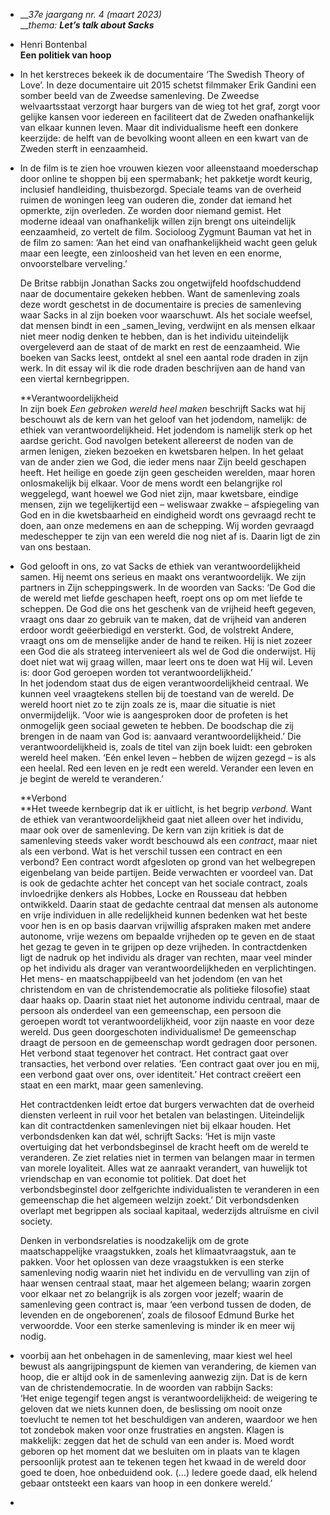 - ___37e jaargang nr. 4 (maart 2023)_  
  ___thema:_ _**Let’s talk about Sacks**_
- Henri Bontenbal  
  **Een politiek van hoop**
- In het kerstreces bekeek ik de documentaire ‘The Swedish Theory of Love’. In deze documentaire uit 2015 schetst filmmaker Erik Gandini een somber beeld van de Zweedse samenleving. De Zweedse welvaartsstaat verzorgt haar burgers van de wieg tot het graf, zorgt voor gelijke kansen voor iedereen en faciliteert dat de Zweden onafhankelijk van elkaar kunnen leven. Maar dit individualisme heeft een donkere keerzijde: de helft van de bevolking woont alleen en een kwart van de Zweden sterft in eenzaamheid.
- In de film is te zien hoe vrouwen kiezen voor alleenstaand moederschap door online te shoppen bij een spermabank; het pakketje wordt keurig, inclusief handleiding, thuisbezorgd. Speciale teams van de overheid ruimen de woningen leeg van ouderen die, zonder dat iemand het opmerkte, zijn overleden. Ze worden door niemand gemist. Het moderne ideaal van onafhankelijk willen zijn brengt ons uiteindelijk eenzaamheid, zo vertelt de film. Socioloog Zygmunt Bauman vat het in de film zo samen: ‘Aan het eind van onafhankelijkheid wacht geen geluk maar een leegte, een zinloosheid van het leven en een enorme, onvoorstelbare verveling.’
  
  De Britse rabbijn Jonathan Sacks zou ongetwijfeld hoofdschuddend naar de documentaire gekeken hebben. Want de samenleving zoals deze wordt geschetst in de documentaire is precies de samenleving waar Sacks in al zijn boeken voor waarschuwt. Als het sociale weefsel, dat mensen bindt in een _samen_leving, verdwijnt en als mensen elkaar niet meer nodig denken te hebben, dan is het individu uiteindelijk overgeleverd aan de staat of de markt en rest de eenzaamheid. Wie boeken van Sacks leest, ontdekt al snel een aantal rode draden in zijn werk. In dit essay wil ik die rode draden beschrijven aan de hand van een viertal kernbegrippen.
  
  **Verantwoordelijkheid  
  In zijn boek _Een gebroken wereld heel maken_ beschrijft Sacks wat hij beschouwt als de kern van het geloof van het jodendom, namelijk: de ethiek van verantwoordelijkheid. Het jodendom is namelijk sterk op het aardse gericht. God navolgen betekent allereerst de noden van de armen lenigen, zieken bezoeken en kwetsbaren helpen. In het gelaat van de ander zien we God, die ieder mens naar Zijn beeld geschapen heeft. Het heilige en goede zijn geen gescheiden werelden, maar horen onlosmakelijk bij elkaar. Voor de mens wordt een belangrijke rol weggelegd, want hoewel we God niet zijn, maar kwetsbare, eindige mensen, zijn we tegelijkertijd een – weliswaar zwakke – afspiegeling van God en in die kwetsbaarheid en eindigheid wordt ons gevraagd recht te doen, aan onze medemens en aan de schepping. Wij worden gevraagd medeschepper te zijn van een wereld die nog niet af is. Daarin ligt de zin van ons bestaan.
- God gelooft in ons, zo vat Sacks de ethiek van verantwoordelijkheid samen. Hij neemt ons serieus en maakt ons verantwoordelijk. We zijn partners in Zijn scheppingswerk. In de woorden van Sacks: ‘De God die de wereld met liefde geschapen heeft, roept ons op om met liefde te scheppen. De God die ons het geschenk van de vrijheid heeft gegeven, vraagt ons daar zo gebruik van te maken, dat de vrijheid van anderen erdoor wordt geëerbiedigd en versterkt. God, de volstrekt Andere, vraagt ons om de menselijke ander de hand te reiken. Hij is niet zozeer een God die als strateeg intervenieert als wel de God die onderwijst. Hij doet niet wat wij graag willen, maar leert ons te doen wat Hij wil. Leven is: door God geroepen worden tot verantwoordelijkheid.’  
  In het jodendom staat dus de eigen verantwoordelijkheid centraal. We kunnen veel vraagtekens stellen bij de toestand van de wereld. De wereld hoort niet zo te zijn zoals ze is, maar die situatie is niet onvermijdelijk. ‘Voor wie is aangesproken door de profeten is het onmogelijk geen sociaal geweten te hebben. De boodschap die zij brengen in de naam van God is: aanvaard verantwoordelijkheid.’ Die verantwoordelijkheid is, zoals de titel van zijn boek luidt: een gebroken wereld heel maken. ‘Eén enkel leven – hebben de wijzen gezegd – is als een heelal. Red een leven en je redt een wereld. Verander een leven en je begint de wereld te veranderen.’
  
  **Verbond  
  **Het tweede kernbegrip dat ik er uitlicht, is het begrip _verbond_. Want de ethiek van verantwoordelijkheid gaat niet alleen over het individu, maar ook over de samenleving. De kern van zijn kritiek is dat de samenleving steeds vaker wordt beschouwd als een _contract_, maar niet als een verbond. Wat is het verschil tussen een contract en een verbond? Een contract wordt afgesloten op grond van het welbegrepen eigenbelang van beide partijen. Beide verwachten er voordeel van. Dat is ook de gedachte achter het concept van het sociale contract, zoals invloedrijke denkers als Hobbes, Locke en Rousseau dat hebben ontwikkeld. Daarin staat de gedachte centraal dat mensen als autonome en vrije individuen in alle redelijkheid kunnen bedenken wat het beste voor hen is en op basis daarvan vrijwillig afspraken maken met andere autonome, vrije wezens om bepaalde vrijheden op te geven en de staat het gezag te geven in te grijpen op deze vrijheden. In contractdenken ligt de nadruk op het individu als drager van rechten, maar veel minder op het individu als drager van verantwoordelijkheden en verplichtingen.  
  Het mens- en maatschappijbeeld van het jodendom (en van het christendom en van de christendemocratie als politieke filosofie) staat daar haaks op. Daarin staat niet het autonome individu centraal, maar de persoon als onderdeel van een gemeenschap, een persoon die geroepen wordt tot verantwoordelijkheid, voor zijn naaste en voor deze wereld. Dus geen doorgeschoten individualisme! De gemeenschap draagt de persoon en de gemeenschap wordt gedragen door personen. Het verbond staat tegenover het contract. Het contract gaat over transacties, het verbond over relaties. ‘Een contract gaat over jou en mij, een verbond gaat over ons, over identiteit.’ Het contract creëert een staat en een markt, maar geen samenleving.
  
  Het contractdenken leidt ertoe dat burgers verwachten dat de overheid diensten verleent in ruil voor het betalen van belastingen. Uiteindelijk kan dit contractdenken samenlevingen niet bij elkaar houden. Het verbondsdenken kan dat wél, schrijft Sacks: ‘Het is mijn vaste overtuiging dat het verbondsbeginsel de kracht heeft om de wereld te veranderen. Ze ziet relaties niet in termen van belangen maar in termen van morele loyaliteit. Alles wat ze aanraakt verandert, van huwelijk tot vriendschap en van economie tot politiek. Dat doet het verbondsbeginstel door zelfgerichte individualisten te veranderen in een gemeenschap die het algemeen welzijn zoekt.’ Dit verbondsdenken overlapt met begrippen als sociaal kapitaal, wederzijds altruïsme en civil society.
  
  Denken in verbondsrelaties is noodzakelijk om de grote maatschappelijke vraagstukken, zoals het klimaatvraagstuk, aan te pakken. Voor het oplossen van deze vraagstukken is een sterke samenleving nodig waarin niet het individu en de vervulling van zijn of haar wensen centraal staat, maar het algemeen belang; waarin zorgen voor elkaar net zo belangrijk is als zorgen voor jezelf; waarin de samenleving geen contract is, maar ‘een verbond tussen de doden, de levenden en de ongeborenen’, zoals de filosoof Edmund Burke het verwoordde. Voor een sterke samenleving is minder ik en meer wij nodig.
- voorbij aan het onbehagen in de samenleving, maar kiest wel heel bewust als aangrijpingspunt de kiemen van verandering, de kiemen van hoop, die er altijd ook in de samenleving aanwezig zijn. Dat is de kern van de christendemocratie. In de woorden van rabbijn Sacks:  
  ‘Het enige tegengif tegen angst is verantwoordelijkheid: de weigering te geloven dat we niets kunnen doen, de beslissing om nooit onze toevlucht te nemen tot het beschuldigen van anderen, waardoor we hen tot zondebok maken voor onze frustraties en angsten. Klagen is makkelijk: zeggen dat het de schuld van een ander is. Moed wordt geboren op het moment dat we besluiten om in plaats van te klagen persoonlijk protest aan te tekenen tegen het kwaad in de wereld door goed te doen, hoe onbeduidend ook. (…) Iedere goede daad, elk helend gebaar ontsteekt een kaars van hoop in een donkere wereld.’
-